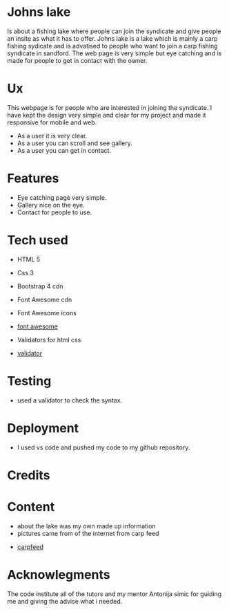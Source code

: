# Johns lake

Is about a fishing lake where people can join the syndicate and give people an insite as what it has to offer. Johns lake is a lake which is mainly a carp fishing sydicate and is advatised to people who want to join a carp fishing syndicate in sandford. The web page is very simple but eye catching and is made for people to get in contact with the owner.

# Ux

This webpage is for people who are interested in joining the syndicate. I have kept the design very simple and clear for my project and made it responsive for mobile and web.

- As a user it is very clear.
- As a user you can scroll and see gallery.
- As a user you can get in contact.

# Features

- Eye catching page very simple.
- Gallery nice on the eye.
- Contact for people to use.

# Tech used

- HTML 5

* Css 3

* Bootstrap 4 cdn

- Font Awesome cdn

* Font Awesome icons

- [font awesome](https://fontawesome.com/v4.7.0/icons/)

* Validators for html css

- [validator](https://validator.w3.org)

# Testing

- used a validator to check the syntax.

# Deployment

- I used vs code and pushed my code to my github repository.

# Credits

# Content

- about the lake was my own made up information
- pictures came from of the internet from carp feed

* [carpfeed](https:www.carpfeed.com)

# Acknowlegments

The code institute all of the tutors and my mentor Antonija simic for guiding me and giving the advise what i needed.
